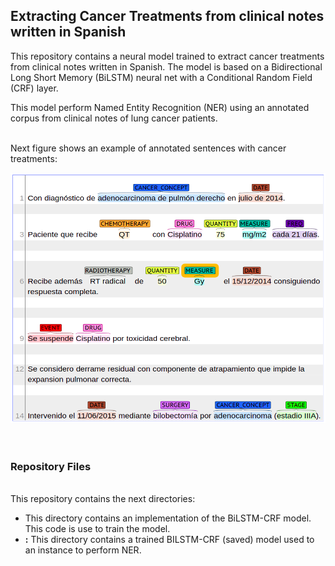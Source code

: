 <h2> Extracting Cancer Treatments from clinical notes written in Spanish</h2>
This repository contains a neural model trained to extract cancer treatments from clinical notes written in Spanish. The model is based on a Bidirectional Long Short Memory (BiLSTM) neural net with a Conditional Random Field (CRF) layer. <br>

This model perform Named Entity Recognition (NER) using an annotated corpus from clinical notes of lung cancer patients. <br> <br>

Next figure shows an example of  annotated sentences with cancer treatments:
<center> <img src="img/treatments.png" width="700" height="400"> </center>
<br> <br>

<H3>Repository Files</H3>
<br>
This repository contains the next directories:

<ul>
    <li><strong><BILSTM:></strong>  This directory contains an implementation of the  BiLSTM-CRF model. This code is use to train the model.</li> 
    <li><strong><Trained>:</strong> This directory contains a trained BILSTM-CRF (saved) model used to an instance to perform NER. </li>    
         
  </ul>
